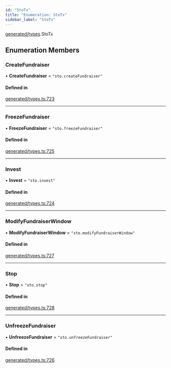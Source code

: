 ```yaml
---
id: "StoTx"
title: "Enumeration: StoTx"
sidebar_label: "StoTx"
---
```


[generated/types](../../../../modules/Generated/Types/Types.md).StoTx

## Enumeration Members

### CreateFundraiser

• **CreateFundraiser** = ``"sto.createFundraiser"``

#### Defined in

[generated/types.ts:723](https://github.com/PolymeshAssociation/polymesh-sdk/blob/c53723bab/src/generated/types.ts#L723)

___

### FreezeFundraiser

• **FreezeFundraiser** = ``"sto.freezeFundraiser"``

#### Defined in

[generated/types.ts:725](https://github.com/PolymeshAssociation/polymesh-sdk/blob/c53723bab/src/generated/types.ts#L725)

___

### Invest

• **Invest** = ``"sto.invest"``

#### Defined in

[generated/types.ts:724](https://github.com/PolymeshAssociation/polymesh-sdk/blob/c53723bab/src/generated/types.ts#L724)

___

### ModifyFundraiserWindow

• **ModifyFundraiserWindow** = ``"sto.modifyFundraiserWindow"``

#### Defined in

[generated/types.ts:727](https://github.com/PolymeshAssociation/polymesh-sdk/blob/c53723bab/src/generated/types.ts#L727)

___

### Stop

• **Stop** = ``"sto.stop"``

#### Defined in

[generated/types.ts:728](https://github.com/PolymeshAssociation/polymesh-sdk/blob/c53723bab/src/generated/types.ts#L728)

___

### UnfreezeFundraiser

• **UnfreezeFundraiser** = ``"sto.unfreezeFundraiser"``

#### Defined in

[generated/types.ts:726](https://github.com/PolymeshAssociation/polymesh-sdk/blob/c53723bab/src/generated/types.ts#L726)
